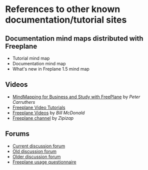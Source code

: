 <!-- toc -->

# References to other known documentation/tutorial sites

## Documentation mind maps distributed with Freeplane
* Tutorial mind map
* Documentation mind map
* What's new in Freplane 1.5 mind map

## Videos
* [MindMapping for Business and Study with FreePlane](https://www.youtube.com/watch?v=nCfGAuHJk0s) by _Peter Carruthers_
* [Freeplane Video Tutorials](https://www.youtube.com/channel/UCh5L_Fyyymhf6X6TnzAMbsg)
* [Freeplane Videos](https://www.youtube.com/playlist?list=PLhOm7F0YJUlzSA1nUts_3DvFbkEddMoyW) by _Bill McDonald_ 
* [Freeplane channel](https://www.youtube.com/channel/UCE39SdNgftWlSDJQQnwxz1g) by _Zipizap_

## Forums
* [Current discussion forum](https://github.com/freeplane/freeplane/discussions)
* [Old discussion forum](https://sourceforge.net/p/freeplane/discussion/758437) 
* [Older discussion forum](http://www.freeplane.org/forum2012/viewforum.php?f=1)
* [Freeplane usage questionnaire](https://sourceforge.net/p/freeplane/discussion/758437/thread/5af6fd05/)
